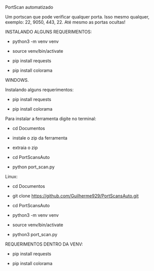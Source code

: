 PortScan automatizado

Um portscan que pode verificar qualquer porta. Isso mesmo qualquer, exemplo: 22, 9050, 443, 22. Até mesmo as portas ocultas!


INSTALANDO ALGUNS REQUERIMENTOS:

- python3 -m venv venv

- source venv/bin/activate

- pip install requests

- pip install colorama

WINDOWS. 

Instalando alguns requerimentos: 
- pip install requests

- pip install colorama

Para instalar a ferramenta digite no terminal:

- cd Documentos

- instale o zip da ferramenta

- extraia o zip

- cd PortScansAuto

- python port_scan.py

Linux:
- cd Documentos

- git clone https://github.com/Guilherme929/PortScansAuto.git

- cd PortScansAuto

- python3 -m venv venv

- source venv/bin/activate

- python3 port_scan.py

REQUERIMENTOS DENTRO DA VENV:

- pip install requests

- pip install colorama
